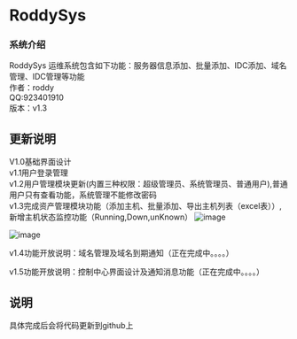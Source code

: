 # RoddySys
### 系统介绍
  RoddySys 运维系统包含如下功能：服务器信息添加、批量添加、IDC添加、域名管理、IDC管理等功能<br>
  作者：roddy  <br> 
  QQ:923401910<br>
  版本：v1.3<br>
## 更新说明
  V1.0基础界面设计<br>
  v1.1用户登录管理<br>
  v1.2用户管理模块更新(内置三种权限：超级管理员、系统管理员、普通用户),普通用户只有查看功能，系统管理不能修改密码<br>
  v1.3完成资产管理模块功能（添加主机、批量添加、导出主机列表（excel表））,新增主机状态监控功能（Running,Down,unKnown）
  ![image](https://github.com/roddyofchina/RoddySys/blob/master/templates/info/server.jpg)
  
  ![image](https://github.com/roddyofchina/RoddySys/blob/master/templates/info/ff.png)
  
  v1.4功能开放说明：域名管理及域名到期通知（正在完成中。。。。）<br>
  
  v1.5功能开放说明：控制中心界面设计及通知消息功能（正在完成中。。。。）<br>
  
  
## 说明
  具体完成后会将代码更新到github上<br>
